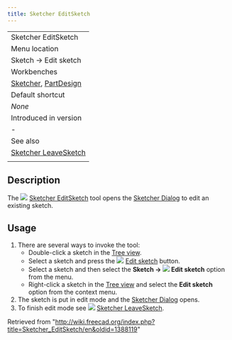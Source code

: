 ```yaml
---
title: Sketcher EditSketch
---
```


|                                                                                                                  |
| ---------------------------------------------------------------------------------------------------------------- |
| Sketcher EditSketch                                                                                              |
| Menu location                                                                                                    |
| Sketch → Edit sketch                                                                                             |
| Workbenches                                                                                                      |
| [Sketcher](/Sketcher_Workbench "Sketcher Workbench"), [PartDesign](/PartDesign_Workbench "PartDesign Workbench") |
| Default shortcut                                                                                                 |
| _None_                                                                                                           |
| Introduced in version                                                                                            |
| -                                                                                                                |
| See also                                                                                                         |
| [Sketcher LeaveSketch](/Sketcher_LeaveSketch "Sketcher LeaveSketch")                                             |
|                                                                                                                  |

## Description

The ![](/images/Sketcher_EditSketch.svg) [Sketcher EditSketch](/Sketcher_EditSketch "Sketcher EditSketch") tool opens the [Sketcher Dialog](/Sketcher_Dialog "Sketcher Dialog") to edit an existing sketch.

## Usage

1. There are several ways to invoke the tool:
   - Double-click a sketch in the [Tree view](/Tree_view "Tree view").
   - Select a sketch and press the ![](/images/Sketcher_EditSketch.svg) [Edit sketch](/Sketcher_EditSketch "Sketcher EditSketch") button.
   - Select a sketch and then select the **Sketch → ![](/images/Sketcher_EditSketch.svg) Edit sketch** option from the menu.
   - Right-click a sketch in the [Tree view](/Tree_view "Tree view") and select the **Edit sketch** option from the context menu.
2. The sketch is put in edit mode and the [Sketcher Dialog](/Sketcher_Dialog "Sketcher Dialog") opens.
3. To finish edit mode see ![](/images/Sketcher_LeaveSketch.svg) [Sketcher LeaveSketch](/Sketcher_LeaveSketch "Sketcher LeaveSketch").

Retrieved from "<http://wiki.freecad.org/index.php?title=Sketcher_EditSketch/en&oldid=1388119>"
